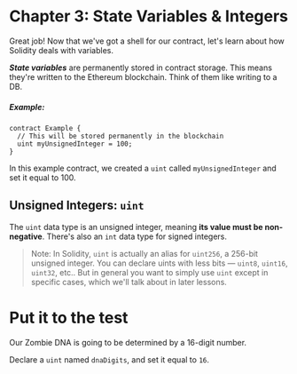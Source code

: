 # Chapter 3: State Variables & Integers

Great job! Now that we've got a shell for our contract, let's learn about how Solidity deals with variables.

**_State variables_** are permanently stored in contract storage. This means they're written to the Ethereum blockchain. Think of them like writing to a DB.

##### Example:

```
contract Example {
  // This will be stored permanently in the blockchain
  uint myUnsignedInteger = 100;
}

```

In this example contract, we created a `uint` called `myUnsignedInteger` and set it equal to 100.

## Unsigned Integers: `uint`

The `uint` data type is an unsigned integer, meaning **its value must be non-negative**. There's also an `int` data type for signed integers.

> Note: In Solidity, `uint` is actually an alias for `uint256`, a 256-bit unsigned integer. You can declare uints with less bits — `uint8`, `uint16`, `uint32`, etc.. But in general you want to simply use `uint` except in specific cases, which we'll talk about in later lessons.

# Put it to the test

Our Zombie DNA is going to be determined by a 16-digit number.

Declare a `uint` named `dnaDigits`, and set it equal to `16`.
